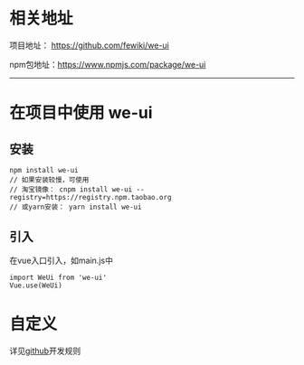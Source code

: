 # 相关地址

项目地址： https://github.com/fewiki/we-ui

npm包地址：https://www.npmjs.com/package/we-ui

------------



# 在项目中使用 we-ui
## 安装
```
npm install we-ui
// 如果安装较慢，可使用
// 淘宝镜像： cnpm install we-ui --registry=https://registry.npm.taobao.org
// 或yarn安装： yarn install we-ui
```

## 引入
在vue入口引入，如main.js中
```
import WeUi from 'we-ui'
Vue.use(WeUi)
```


# 自定义
详见[github](https://github.com/fewiki/we-ui/blob/develop/.github/CONTRIBUTING.zh-CN.md)开发规则
